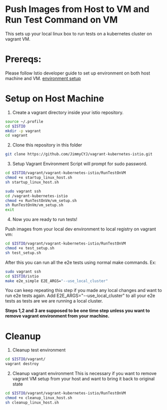 
# Push Images from Host to VM and Run Test Command on VM

This sets up your local linux box to run tests on a kubernetes cluster on vagrant VM. 

# Prereqs:
Please follow Istio developer guide to set up environment on both host machine and VM. [environment setup](https://github.com/istio/istio/blob/master/DEV-GUIDE.md#setting-up-environment-variables) 


# Setup on Host Machine
1) Create a vagrant directory inside your istio repository.

```bash
source ~/.profile
cd $ISTIO
mkdir -p vagrant
cd vagrant
```

2) Clone this repository in this folder

```bash
git clone https://github.com/JimmyCYJ/vagrant-kubernetes-istio.git
```

3) Setup Vagrant Environment
Script will prompt for sudo password.

```bash
cd $ISTIO/vagrant/vagrant-kubernetes-istio/RunTestOnVM
chmod +x startup_linux_host.sh
sh startup_linux_host.sh
```

```bash
sudo vagrant ssh
cd /vagrant-kubernetes-istio
chmod +x RunTestOnVm/vm_setup.sh
sh RunTestOnVm/vm_setup.sh
exit
```

4) Now you are ready to run tests!

Push images from your local dev environment to local registry on vagrant vm:
```bash
cd $ISTIO/vagrant/vagrant-kubernetes-istio/RunTestOnVM
chmod +x test_setup.sh
sh test_setup.sh
```
After this you can run all the e2e tests using normal make commands. Ex:
```bash
sudo vagrant ssh
cd $ISTIO/istio
make e2e_simple E2E_ARGS="--use_local_cluster"
```
You can keep repeating this step if you made any local changes and want to run e2e tests again.
Add E2E_ARGS="--use_local_cluster" to all your e2e tests as tests are we are running a local cluster.

**Steps 1,2 and 3 are supposed to be one time step unless you want to remove vagrant environment from your machine.**

# Cleanup
1) Cleanup test environment
```bash
cd $ISTIO/vagrant/
vagrant destroy
```

2) Cleanup vagrant environment
This is necessary if you want to remove vagrant VM setup from your host and want to bring it back to original state
```bash
cd $ISTIO/vagrant/vagrant-kubernetes-istio/RunTestOnVM
chmod +x cleanup_linux_host.sh
sh cleanup_linux_host.sh
```
